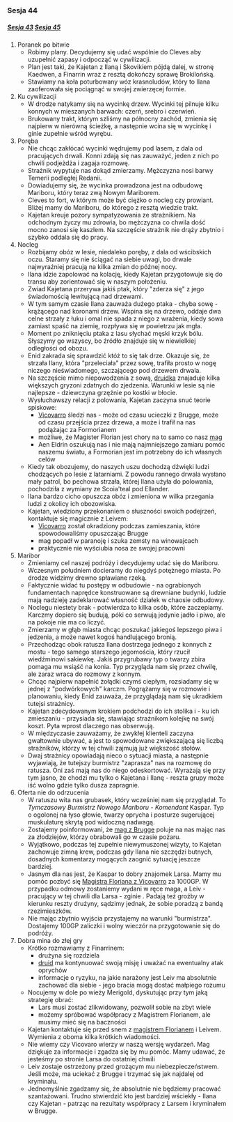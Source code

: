 ### Sesja 44
##### [Sesja 43](#sesja-43) [Sesja 45](#sesja-45)
1. Poranek po bitwie
    - Robimy plany. Decydujemy się udać wspólnie do Cleves aby uzupełnić zapasy i odpocząć w cywilizacji.
    - Plan jest taki, że Kajetan z Ilaną i Skovikiem pójdą dalej, w stronę Kaedwen, a Finarrin wraz z resztą dokończy sprawę Brokilońską.
    - Stawiamy na koła poturbowany wóz krasnoludów, który to Ilana zaoferowała się pociągnąć w swojej zwierzęcej formie.
2. Ku cywilizacji
    - W drodze natykamy się na wycinkę drzew. Wycinki tej pilnuje kilku konnych w mieszanych barwach: czerń, srebro i czerwień.
    - Brukowany trakt, którym szliśmy na północny zachód, zmienia się najpierw w nierówną ścieżkę, a następnie wcina się w wycinkę i ginie zupełnie wśród wyrębu.
3. Poręba
    - Nie chcąc zakłócać wycinki wędrujemy pod lasem, z dala od pracujących drwali. Konni zdają się nas zauważyć, jeden z nich po chwili podjeżdża i zagaja rozmowę.
    - Strażnik wypytuje nas dokąd zmierzamy. Mężczyzna nosi barwy Temerii podległej Redanii. 
    - Dowiadujemy się, że wycinka prowadzona jest na odbudowę Mariboru, który teraz zwą Nowym Mariborem.
    - Cleves to fort, w którym może być ciężko o nocleg czy prowiant. Bliżej mamy do Mariboru, do którego z resztą wiedzie trakt. 
    - Kajetan kreuje pozory sympatyzowania ze strażnikiem. Na odchodnym życzy mu zdrowia, bo mężczyzna co chwila dość mocno zanosi się kaszlem. Na szczęście strażnik nie drąży zbytnio i szybko oddala się do pracy.
4. Nocleg
    - Rozbijamy obóz w lesie, niedaleko poręby, z dala od wścibskich oczu. Staramy się nie ściągać na siebie uwagi, bo drwale najwyraźniej pracują na kilka zmian do późnej nocy.
    - Ilana idzie zapolować na kolację, kiedy Kajetan przygotowuje się do transu aby zorientować się w naszym położeniu.
    - Zwiad Kajetana przerywa jakiś ptak, który "zderza się" z jego świadomością lewitującą nad drzewami.
    - W tym samym czasie Ilana zauważa dużego ptaka - chyba sowę - krążącego nad koronami drzew. Wspina się na drzewo, oddaje dwa celne strzały z łuku i omal nie spada z niego z wrażenia, kiedy sowa zamiast spaść na ziemię, rozpływa się w powietrzu jak mgła.
    - Moment po zniknięciu ptaka z lasu słychać męski krzyk bólu. Słyszymy go wszyscy, bo źródło znajduje się w niewielkiej odległości od obozu. 
    - Enid zakrada się sprawdzić któż to się tak drze. Okazuje się, że strzała Ilany, która "przeleciała" przez sowę, trafiła prosto w nogę niczego nieświadomego, szczającego pod drzewem drwala.
    - Na szczęście mimo niepowodzenia z sową, [druidka](Ilana) znajaduje kilka większych gryzoni zdatnych do zjedzenia. Warunki w lesie są nie najlepsze - dziewczyna grzęźnie po kostki w błocie.
    - Wysłuchawszy relacji z polowania, Kajetan zaczyna snuć teorie spiskowe:
        - [Vicovarro](Florian) śledzi nas - może od czasu ucieczki z Brugge, może od czasu przejścia przez drzewa, a może i trafił na nas podążając za Formorianem
        - możliwe, że Magister Florian jest chory na to samo co nasz [mag](Kajetan)
        - Aen Eldrin oszukują nas i nie mają najmniejszego zamiaru pomóc naszemu światu, a Formorian jest im potrzebny do ich własnych celów
    - Kiedy tak obozujemy, do naszych uszu dochodzą dźwięki ludzi chodzących po lesie z latarniami. Z powodu rannego drwala wysłano mały patrol, bo pechowa strzała, której Ilana użyła do polowania, pochodziła z wymiany ze Scoia'teal pod Ellander.
    - Ilana bardzo cicho opuszcza obóz i zmieniona w wilka przegania ludzi z okolicy ich obozowiska.
    - Kajetan, wiedziony przekonaniem o słuszności swoich podejrzeń, kontaktuje się magicznie z Leivem:
        - [Vicovarro](Florian) został okradziony podczas zamieszania, które spowodowaliśmy opuszczając Brugge
        - mag popadł w paranoję i szuka zemsty na winowajcach
        - praktycznie nie wyściubia nosa ze swojej pracowni
5. Maribor
    - Zmieniamy cel naszej podróży i decydujemy udać się do Mariboru.
    - Wczesnym południem docieramy do niegdyś potężnego miasta. Po drodze widzimy drewno spławiane rzeką.
    - Faktycznie widać tu postępy w odbudowie - na ograbionych fundamentach naprędce konstruowane są drewniane budynki, ludzie mają nadzieję zadeklarować własność działek w chaosie odbudowy.
    - Noclegu niestety brak - potwierdza to kilka osób, które zaczepiamy. Karczmy dopiero się budują, póki co serwują jedynie jadło i piwo, ale na pokoje nie ma co liczyć.
    - Zmierzamy w głąb miasta chcąc poszukać jakiegoś lepszego piwa i jedzenia, a może nawet kogoś handlującego bronią. 
    - Przechodząc obok ratusza Ilana dostrzega jednego z konnych z mostu - tego samego starszego jegomościa, który rzucił wiedźminowi sakiewkę. Jakiś przygrubawy typ o twarzy zbira pomaga mu wsiąść na konia. Typ przygląda nam się przez chwilę, ale zaraz wraca do rozmowy z konnym.
    - Chcąc najpierw napełnić żołądki czymś ciepłym, rozsiadamy się w jednej z "podwórkowych" karczm. Pogrążamy się w rozmowie i planowaniu, kiedy Enid zauważa, że przyglądają nam się ukradkiem tutejsi strażnicy.
    - Kajetan zdecydowanym krokiem podchodzi do ich stolika i - ku ich zmieszaniu - przysiada się, stawiając strażnikom kolejkę na swój koszt. Pyta wprost dlaczego nas obserwują.
    - W międzyczasie zauważamy, że zwykłej klienteli zaczyna gwałtownie ubywać, a jest to spowodowane zwiększającą się liczbą strażników, którzy w tej chwili zajmują już większość stołów.
    - Dwaj strażnicy opowiadają nieco o sytuacji miasta, a następnie wyjawiają, że tutejszy burmistrz "zaprasza" nas na rozmowę do ratusza. Oni zaś mają nas do niego odeskortować. Wyrażają się przy tym jasno, że chodzi mu tylko o Kajetana i Ilanę - reszta grupy może iść wolno gdzie tylko dusza zapragnie.
6. Oferta nie do odrzucenia
    - W ratuszu wita nas grubasek, który wcześniej nam się przyglądał. To _Tymczasowy Burmistrz Nowego Mariboru - Komendant_ Kaspar. Typ o ogolonej na łyso głowie, twarzy oprycha i posturze sugerującej muskulaturę skrytą pod widoczną nadwagą.
    - Zostajemy poinformowani, że [mag z Brugge](Florian) poluje na nas mając nas za złodziejów, którzy obrabowali go w czasie pożaru.
    - Wyjątkowo, podczas tej zupełnie niewymuszonej wizyty, to Kajetan zachowuje zimną krew, podczas gdy Ilana nie szczędzi butnych, dosadnych komentarzy mogących zaognić sytuację jeszcze bardziej.
    - Jasnym dla nas jest, że Kaspar to dobry znajomek Larsa. Mamy mu pomóc pozbyć się [Magistra Floriana z Vicovarro](Florian) za 1000GP. W przypadku odmowy zostaniemy wydani w ręce maga, a Leiv - pracujący w tej chwili dla Larsa - zginie . Padają też groźby w kierunku reszty drużyny, sądzimy jednak, że sobie poradzą z bandą rzezimieszków.
    - Nie mając zbytnio wyjścia przystajemy na warunki "burmistrza". Dostajemy 100GP zaliczki i wolny wieczór na przygotowanie się do podróży.
7. Dobra mina do złej gry
    - Krótko rozmawiamy z Finarrinem:
        - drużyna się rozdziela
        - [druid](Finarrin) ma kontynuować swoją misję i uważać na ewentualny atak oprychów
        - informacje o ryzyku, na jakie narażony jest Leiv ma absolutnie zachować dla siebie - jego bracia mogą dostać małpiego rozumu
    - Nocujemy w dole po wieży Merigold, dyskutując przy tym jaką strategię obrać:
        - Lars musi zostać zlikwidowany, pozwolił sobie na zbyt wiele
        - możemy spróbować współpracy z Magistrem Florianem, ale musimy mieć się na baczności
    - Kajetan kontaktuje się przed snem z [magistrem Florianem](Florian) i Leivem. Wymienia z oboma kilka krótkich wiadomości.
    - Nie wiemy czy Vicovaro wierzy w naszą wersję wydarzeń. Mag dziękuje za informacje i zgadza się by mu pomóc. Mamy udawać, że jesteśmy po stronie Larsa do ostatniej chwili
    - Leiv zostaje ostrzeżony przed grożącym mu niebezpieczeństwem. Jeśli może, ma uciekać z Brugge i trzymać się jak najdalej od kryminału.
    - Jednomyślnie zgadzamy się, że absolutnie nie będziemy pracować szantażowani. Trudno stwierdzić kto jest bardziej wściekły - Ilana czy Kajetan - patrząc na rezultaty współpracy z Larsem i kryminałem w Brugge.
        
    